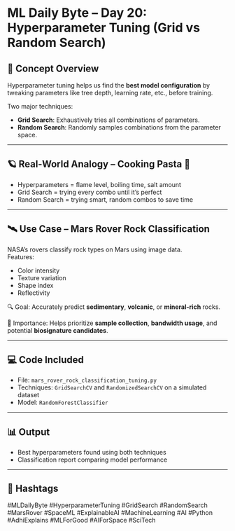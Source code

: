# ML Daily Byte – Day 20: Hyperparameter Tuning (Grid vs Random Search)

## 🚀 Concept Overview

Hyperparameter tuning helps us find the **best model configuration** by tweaking parameters like tree depth, learning rate, etc., before training.

Two major techniques:
- **Grid Search**: Exhaustively tries all combinations of parameters.
- **Random Search**: Randomly samples combinations from the parameter space.

---

## 🪐 Real-World Analogy – Cooking Pasta 🍝

- Hyperparameters = flame level, boiling time, salt amount
- Grid Search = trying every combo until it’s perfect
- Random Search = trying smart, random combos to save time

---

## 🛰️ Use Case – Mars Rover Rock Classification

NASA’s rovers classify rock types on Mars using image data.  
Features:
- Color intensity
- Texture variation
- Shape index
- Reflectivity

🔍 Goal: Accurately predict **sedimentary**, **volcanic**, or **mineral-rich** rocks.

🧪 Importance: Helps prioritize **sample collection**, **bandwidth usage**, and potential **biosignature candidates**.

---

## 💻 Code Included

- File: `mars_rover_rock_classification_tuning.py`
- Techniques: `GridSearchCV` and `RandomizedSearchCV` on a simulated dataset
- Model: `RandomForestClassifier`

---

## 📊 Output

- Best hyperparameters found using both techniques
- Classification report comparing model performance

---

## 📎 Hashtags

#MLDailyByte #HyperparameterTuning #GridSearch #RandomSearch  
#MarsRover #SpaceML #ExplainableAI #MachineLearning #AI #Python  
#AdhiExplains #MLForGood #AIForSpace #SciTech
